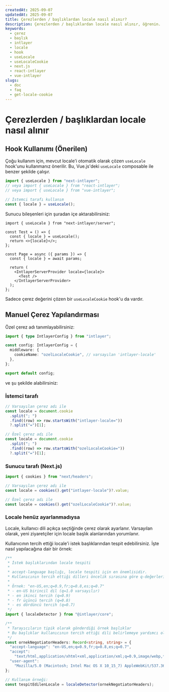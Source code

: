 ```yaml
---
createdAt: 2025-09-07
updatedAt: 2025-09-07
title: Çerezlerden / başlıklardan locale nasıl alınır?
description: Çerezlerden / başlıklardan locale nasıl alınır, öğrenin.
keywords:
  - çerez
  - başlık
  - intlayer
  - locale
  - hook
  - useLocale
  - useLocaleCookie
  - next.js
  - react-intlayer
  - vue-intlayer
slugs:
  - doc
  - faq
  - get-locale-cookie
---
```


# Çerezlerden / başlıklardan locale nasıl alınır

## Hook Kullanımı (Önerilen)

Çoğu kullanım için, mevcut locale'i otomatik olarak çözen `useLocale` hook'unu kullanmanız önerilir. Bu, Vue.js'deki `useLocale` composable ile benzer şekilde çalışır.

```ts
import { useLocale } from "next-intlayer";
// veya import { useLocale } from "react-intlayer";
// veya import { useLocale } from "vue-intlayer";

// İstemci tarafı kullanım
const { locale } = useLocale();
```

Sunucu bileşenleri için şuradan içe aktarabilirsiniz:

```tsx
import { useLocale } from "next-intlayer/server";

const Test = () => {
  const { locale } = useLocale();
  return <>{locale}</>;
};

const Page = async ({ params }) => {
  const { locale } = await params;

  return (
    <IntlayerServerProvider locale={locale}>
      <Test />
    </IntlayerServerProvider>
  );
};
```

Sadece çerez değerini çözen bir `useLocaleCookie` hook'u da vardır.

## Manuel Çerez Yapılandırması

Özel çerez adı tanımlayabilirsiniz:

```ts
import { type IntlayerConfig } from "intlayer";

const config: IntlayerConfig = {
  middleware: {
    cookieName: "ozelLocaleCookie", // varsayılan 'intlayer-locale'
  },
};

export default config;
```

ve şu şekilde alabilirsiniz:

### İstemci tarafı

```ts
// Varsayılan çerez adı ile
const locale = document.cookie
  .split("; ")
  .find((row) => row.startsWith("intlayer-locale="))
  ?.split("=")[1];

// Özel çerez adı ile
const locale = document.cookie
  .split("; ")
  .find((row) => row.startsWith("ozelLocaleCookie="))
  ?.split("=")[1];
```

### Sunucu tarafı (Next.js)

```ts
import { cookies } from "next/headers";

// Varsayılan çerez adı ile
const locale = cookies().get("intlayer-locale")?.value;

// Özel çerez adı ile
const locale = cookies().get("ozelLocaleCookie")?.value;
```

### Locale henüz ayarlanmadıysa

Locale, kullanıcı dili açıkça seçtiğinde çerez olarak ayarlanır. Varsayılan olarak, yeni ziyaretçiler için locale başlık alanlarından yorumlanır.

Kullanıcının tercih ettiği locale'i istek başlıklarından tespit edebilirsiniz. İşte nasıl yapılacağına dair bir örnek:

```ts
/**
 * İstek başlıklarından locale tespiti
 *
 * accept-language başlığı, locale tespiti için en önemlisidir.
 * Kullanıcının tercih ettiği dilleri öncelik sırasına göre q-değerleriyle içerir.
 *
 * Örnek: "en-US,en;q=0.9,fr;q=0.8,es;q=0.7"
 * - en-US birincil dil (q=1.0 varsayılır)
 * - en ikinci tercih (q=0.9)
 * - fr üçüncü tercih (q=0.8)
 * - es dördüncü tercih (q=0.7)
 */
import { localeDetector } from "@intlayer/core";

/**
 * Tarayıcıların tipik olarak gönderdiği örnek başlıklar
 * Bu başlıklar kullanıcının tercih ettiği dili belirlemeye yardımcı olur
 */
const ornekNegotiatorHeaders: Record<string, string> = {
  "accept-language": "en-US,en;q=0.9,fr;q=0.8,es;q=0.7",
  "accept":
    "text/html,application/xhtml+xml,application/xml;q=0.9,image/webp,*/*;q=0.8",
  "user-agent":
    "Mozilla/5.0 (Macintosh; Intel Mac OS X 10_15_7) AppleWebKit/537.36 (KHTML, like Gecko) Chrome/91.0.4472.124 Safari/537.36",
};

// Kullanım örneği:
const tespitEdilenLocale = localeDetector(ornekNegotiatorHeaders);
```
